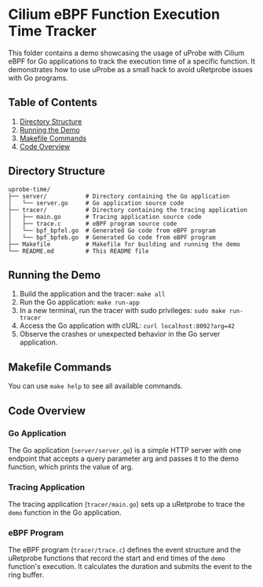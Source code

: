 # Cilium eBPF Function Execution Time Tracker

This folder contains a demo showcasing the usage of uProbe with Cilium eBPF for Go applications to track the execution time of a specific function.
It demonstrates how to use uProbe as a small hack to avoid uRetprobe issues with Go programs.

## Table of Contents
1. [Directory Structure](#directory-structure)
2. [Running the Demo](#running-the-demo)
3. [Makefile Commands](#makefile-commands)
4. [Code Overview](#code-overview)

## Directory Structure
```
uprobe-time/
├── server/           # Directory containing the Go application
│   └── server.go     # Go application source code
├── tracer/           # Directory containing the tracing application
│   ├── main.go       # Tracing application source code
│   ├── trace.c       # eBPF program source code
│   └── bpf_bpfel.go  # Generated Go code from eBPF program
│   └── bpf_bpfeb.go  # Generated Go code from eBPF program
├── Makefile          # Makefile for building and running the demo
└── README.md         # This README file
```

## Running the Demo
1.	Build the application and the tracer:
    ``make all``
2. Run the Go application:
   ``make run-app``
3. In a new terminal, run the tracer with sudo privileges:
   ``sudo make run-tracer``
4. Access the Go application with cURL:
   ``curl localhost:8092?arg=42``
5. Observe the crashes or unexpected behavior in the Go server application.

## Makefile Commands
You can use `make help` to see all available commands.

## Code Overview

### Go Application
The Go application (`server/server.go`) is a simple HTTP server with one endpoint that accepts a query parameter arg and passes it to the demo function, which prints the value of arg.

### Tracing Application
The tracing application (`tracer/main.go`) sets up a uRetprobe to trace the `demo` function in the Go application.

### eBPF Program
The eBPF program (`tracer/trace.c`) defines the event structure and the uRetprobe functions that record the start and end times of the `demo` function's execution. It calculates the duration and submits the event to the ring buffer.
